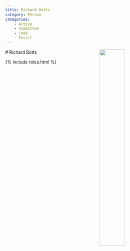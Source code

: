 ```yaml
---
title: Richard Botts
category: Person
categories:
    - Active
    - Committee
    - Cook
    - Fossil
---
```

<img src="img/2014-Richard-Botts.jpeg" style="width: 40%" align="right">
# Richard Botts

{% include roles.html %}